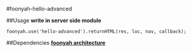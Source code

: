 #foonyah-hello-advanced

##Usage
__write in server side module__

    foonyah.use('hello-advanced').returnHTML(res, loc, nav, callback);

##Dependencies
[__foonyah architecture__](http://liberty-technology.biz/foonyahstation/docs/)
